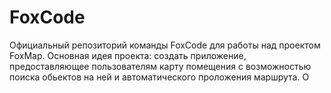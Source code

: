 # FoxCode
Официальный репозиторий команды FoxCode для работы над проектом FoxMap.
Основная идея проекта: создать приложение, предоставляющее пользователям
карту помещения с возможностью поиска обьектов на ней и автоматического
проложения маршрута.
О
